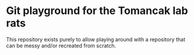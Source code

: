 # Git playground for the Tomancak lab rats

This repository exists purely to allow playing around with a repository that
can be messy and/or recreated from scratch.
